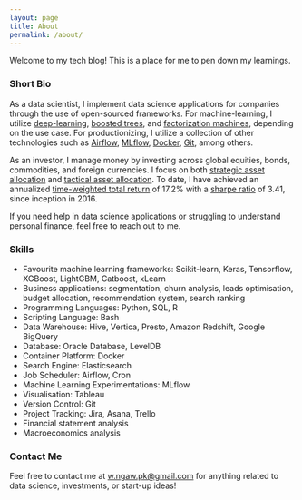 ```yaml
---
layout: page
title: About
permalink: /about/
---
```


Welcome to my tech blog! This is a place for me to pen down my learnings.

### Short Bio

As a data scientist, I implement data science applications for companies through the use of open-sourced frameworks. For machine-learning, I utilize [deep-learning](https://en.wikipedia.org/wiki/Deep_learning), [boosted trees](https://en.wikipedia.org/wiki/Gradient_boosting), and [factorization machines](http://www.libfm.org), depending on the use case. For productionizing, I utilize a collection of other technologies such as [Airflow](https://airflow.apache.org), [MLflow](https://mlflow.org), [Docker](https://www.docker.com), [Git](https://git-scm.com), among others.

As an investor, I manage money by investing across global equities, bonds, commodities, and foreign currencies. I focus on both [strategic asset allocation](https://www.investopedia.com/terms/s/strategicassetallocation.asp) and [tactical asset allocation](https://www.investopedia.com/terms/t/tacticalassetallocation.asp). To date, I have achieved an annualized [time-weighted total return](https://www.investopedia.com/terms/t/time-weightedror.asp) of 17.2% with a [sharpe ratio](https://www.investopedia.com/terms/s/sharperatio.asp) of 3.41, since inception in 2016.

If you need help in data science applications or struggling to understand personal finance, feel free to reach out to me.

### Skills

- Favourite machine learning frameworks: Scikit-learn, Keras, Tensorflow, XGBoost, LightGBM, Catboost, xLearn
- Business applications: segmentation, churn analysis, leads optimisation, budget allocation, recommendation system, search ranking
- Programming Languages: Python, SQL, R
- Scripting Language: Bash
- Data Warehouse: Hive, Vertica, Presto, Amazon Redshift, Google BigQuery
- Database: Oracle Database, LevelDB
- Container Platform: Docker
- Search Engine: Elasticsearch
- Job Scheduler: Airflow, Cron
- Machine Learning Experimentations: MLflow
- Visualisation: Tableau
- Version Control: Git
- Project Tracking: Jira, Asana, Trello
- Financial statement analysis
- Macroeconomics analysis

### Contact Me

Feel free to contact me at [w.ngaw.pk@gmail.com](mailto:w.ngaw.pk@gmail.com) for anything related to data science, investments, or start-up ideas!
